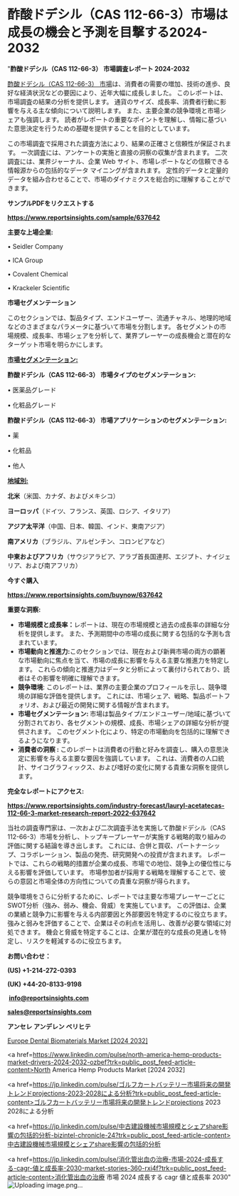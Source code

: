 # 酢酸ドデシル（CAS 112-66-3）市場は成長の機会と予測を目撃する2024-2032

"<strong>酢酸ドデシル（CAS 112-66-3） 市場調査レポート 2024-2032</strong>

<a href=https://www.reportsinsights.com/sample/637642>酢酸ドデシル（CAS 112-66-3） 市場</a>は、消費者の需要の増加、技術の進歩、良好な経済状況などの要因により、近年大幅に成長しました。 このレポートは、市場調査の結果の分析を提供します。 通貨のサイズ、成長率、消費者行動に影響を与える主な傾向について説明します。 また、主要企業の競争環境と市場シェアも強調します。 読者がレポートの重要なポイントを理解し、情報に基づいた意思決定を行うための基礎を提供することを目的としています。

この市場調査で採用された調査方法により、結果の正確さと信頼性が保証されます。 一次調査には、アンケートの実施と直接の洞察の収集が含まれます。 二次調査には、業界ジャーナル、企業 Web サイト、市場レポートなどの信頼できる情報源からの包括的なデータ マイニングが含まれます。 定性的データと定量的データを組み合わせることで、市場のダイナミクスを総合的に理解することができます。

<strong><b>サンプルPDFをリクエストする</b></strong>

<a href=https://www.reportsinsights.com/sample/637642><strong><u>https://www.reportsinsights.com/sample/637642</u></strong></a>

<strong>主要な上場企業:</strong>

• Seidler Company

• ICA Group

• Covalent Chemical

• Krackeler Scientific

<strong>市場セグメンテーション</strong>

このセクションでは、製品タイプ、エンドユーザー、流通チャネル、地理的地域などのさまざまなパラメータに基づいて市場を分割します。 各セグメントの市場規模、成長率、市場シェアを分析して、業界プレーヤーの成長機会と潜在的なターゲット市場を明らかにします。

<strong><u>市場セグメンテーション</u></strong><strong><u>:</u></strong>

<strong>酢酸ドデシル（CAS 112-66-3） 市場タイプのセグメンテーション:</strong>

• 医薬品グレード

• 化粧品グレード

<strong>酢酸ドデシル（CAS 112-66-3） 市場アプリケーションのセグメンテーション:</strong>

• 薬

• 化粧品

• 他人

<strong><u>地域別</u></strong><strong><u>:</u></strong>

<strong>北米</strong>（米国、カナダ、およびメキシコ）

<strong>ヨーロッパ</strong>（ドイツ、フランス、英国、ロシア、イタリア）

<strong>アジア太平洋</strong>（中国、日本、韓国、インド、東南アジア）

<strong>南アメリカ</strong>（ブラジル、アルゼンチン、コロンビアなど）

<strong>中東およびアフリカ</strong>（サウジアラビア、アラブ首長国連邦、エジプト、ナイジェリア、および南アフリカ）

<strong>今すぐ購入</strong>

<a href=https://www.reportsinsights.com/buynow/637642><strong><u>https://www.reportsinsights.com/buynow/637642</u></strong></a>

<strong>重要な洞察:</strong>
<ul>
  <li><strong>市場規模と成長率：</strong>レポートは、現在の市場規模と過去の成長率の詳細な分析を提供します。 また、予測期間中の市場の成長に関する包括的な予測も含まれています。</li>
  <li><strong>市場動向と推進力:</strong>このセクションでは、現在および新興市場の両方の顕著な市場動向に焦点を当て、市場の成長に影響を与える主要な推進力を特定します。 これらの傾向と推進力はデータと分析によって裏付けられており、読者はその影響を明確に理解できます。</li>
  <li><strong>競争環境</strong>: このレポートは、業界の主要企業のプロフィールを示し、競争環境の詳細な評価を提供します。 これには、市場シェア、戦略、製品ポートフォリオ、および最近の開発に関する情報が含まれます。</li>
  <li><strong>市場セグメンテーション: </strong>市場は製品タイプ/エンドユーザー/地域に基づいて分割されており、各セグメントの規模、成長、市場シェアの詳細な分析が提供されます。 このセグメント化により、特定の市場動向を包括的に理解できるようになります。</li>
  <li><strong>消費者の洞察 : </strong>このレポートは消費者の行動と好みを調査し、購入の意思決定に影響を与える主要な要因を強調しています。 これは、消費者の人口統計、サイコグラフィックス、および嗜好の変化に関する貴重な洞察を提供します。</li>
</ul>
<strong>完全なレポートにアクセス:</strong>

<a href=https://www.reportsinsights.com/industry-forecast/lauryl-acetatecas-112-66-3-market-research-report-2022-637642><strong><u><b>https://www.reportsinsights.com/industry-forecast/lauryl-acetatecas-112-66-3-market-research-report-2022-637642</b></u></strong></a>

当社の調査専門家は、一次および二次調査手法を実施して酢酸ドデシル（CAS 112-66-3）市場を分析し、トップキープレーヤーが実施する戦略的取り組みの評価に関する結論を導き出します。 これには、合併と買収、パートナーシップ、コラボレーション、製品の発売、研究開発への投資が含まれます。 レポートでは、これらの戦略的措置が企業の成長、市場での地位、競争上の優位性に与える影響を評価しています。 市場参加者が採用する戦略を理解することで、彼らの意図と市場全体の方向性についての貴重な洞察が得られます。

競争環境をさらに分析するために、レポートでは主要な市場プレーヤーごとにSWOT分析（強み、弱み、機会、脅威）を実施しています。 この評価は、企業の業績と競争力に影響を与える内部要因と外部要因を特定するのに役立ちます。 強みと弱みを評価することで、企業はその利点を活用し、改善が必要な領域に対処できます。 機会と脅威を特定することは、企業が潜在的な成長の見通しを特定し、リスクを軽減するのに役立ちます。

<strong>お問い合わせ：</strong>

<strong>(US) +1-214-272-0393</strong>

<strong>(UK) +44-20-8133-9198</strong>

<strong> </strong><a href=info@reportsinsights.com><strong><u>info@reportsinsights.com</u></strong></a>

<a href=sales@reportsinsights.com><strong><u>sales@reportsinsights.com</u></strong></a>

<strong>アンセレ アンデレン ベリヒテ</strong>

<a href=https://www.linkedin.com/pulse/europe-dental-biomaterials-market-cagr-key-insights-rolyc/>Europe Dental Biomaterials Market [2024 2032]</a>

<a href=https://www.linkedin.com/pulse/north-america-hemp-products-market-drivers-2024-2032-ozbef?trk=public_post_feed-article-content>North America Hemp Products Market [2024 2032]</a>

<a href=https://jp.linkedin.com/pulse/ゴルフカートバッテリー市場将来の開発トレンドprojections-2023-2028による分析?trk=public_post_feed-article-content>ゴルフカートバッテリー市場将来の開発トレンドprojections 2023 2028による分析</a>

<a href=https://jp.linkedin.com/pulse/中古建設機械市場規模とシェアshare影響の包括的分析-bizintel-chronicle-24?trk=public_post_feed-article-content>中古建設機械市場規模とシェアshare影響の包括的分析</a>

<a href=https://jp.linkedin.com/pulse/消化管出血の治療-市場-2024-成長する-cagr-値と成長率-2030-market-stories-360-rxi4f?trk=public_post_feed-article-content>消化管出血の治療 市場 2024 成長する cagr 値と成長率 2030</a>"
![Uploading image.png…]()
